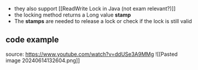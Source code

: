 - they also support [[ReadWrite Lock in Java (not exam relevant?)]]
- the locking method returns a Long value **stamp**
- The **stamps** are needed to release a lock or check if the lock is still valid

## code example
source: https://www.youtube.com/watch?v=ddUSe3A9MMg
![[Pasted image 20240614132604.png]]